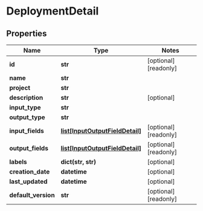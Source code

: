 # DeploymentDetail

## Properties
Name | Type | Notes
------------ | ------------- | -------------
**id** | **str** | [optional] [readonly] 
**name** | **str** | 
**project** | **str** | 
**description** | **str** | [optional] 
**input_type** | **str** | 
**output_type** | **str** | 
**input_fields** | [**list[InputOutputFieldDetail]**](InputOutputFieldDetail.md) | [optional] [readonly] 
**output_fields** | [**list[InputOutputFieldDetail]**](InputOutputFieldDetail.md) | [optional] [readonly] 
**labels** | **dict(str, str)** | [optional] 
**creation_date** | **datetime** | [optional] 
**last_updated** | **datetime** | [optional] 
**default_version** | **str** | [optional] [readonly] 



